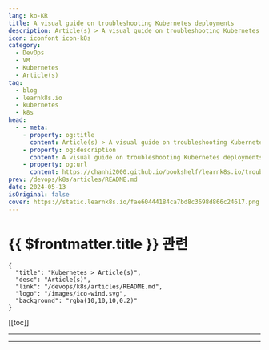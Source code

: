 ```yaml
---
lang: ko-KR
title: A visual guide on troubleshooting Kubernetes deployments
description: Article(s) > A visual guide on troubleshooting Kubernetes deployments
icon: iconfont icon-k8s
category:
  - DevOps
  - VM
  - Kubernetes
  - Article(s)
tag:
  - blog
  - learnk8s.io
  - kubernetes
  - k8s
head:
  - - meta:
    - property: og:title
      content: Article(s) > A visual guide on troubleshooting Kubernetes deployments
    - property: og:description
      content: A visual guide on troubleshooting Kubernetes deployments
    - property: og:url
      content: https://chanhi2000.github.io/bookshelf/learnk8s.io/troubleshooting-deployments.html
prev: /devops/k8s/articles/README.md
date: 2024-05-13
isOriginal: false
cover: https://static.learnk8s.io/fae60444184ca7bd8c3698d866c24617.png
---
```


# {{ $frontmatter.title }} 관련

```component VPCard
{
  "title": "Kubernetes > Article(s)",
  "desc": "Article(s)",
  "link": "/devops/k8s/articles/README.md",
  "logo": "/images/ico-wind.svg",
  "background": "rgba(10,10,10,0.2)"
}
```

[[toc]]

---

<SiteInfo
  name="A visual guide on troubleshooting Kubernetes deployments"
  desc="Troubleshooting in Kubernetes can be a daunting task. In this article you will learn how to diagnose issues in Pods, Services and Ingress."
  url="https://learnk8s.io/troubleshooting-deployments"
  logo="https://static.learnk8s.io/f7e5160d4744cf05c46161170b5c11c9.svg"
  preview="https://static.learnk8s.io/fae60444184ca7bd8c3698d866c24617.png"/>

<!-- TODO: 작성 -->

---

<TagLinks />